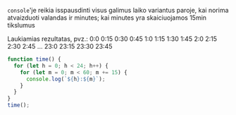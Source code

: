 `console`'je reikia isspausdinti visus galimus laiko variantus paroje, kai norima atvaizduoti valandas ir minutes; kai minutes yra skaiciuojamos 15min tikslumus

Laukiamias rezultatas, pvz.:
0:0
0:15
0:30
0:45
1:0
1:15
1:30
1:45
2:0
2:15
2:30
2:45
...
23:0
23:15
23:30
23:45

```js
function time() {
  for (let h = 0; h < 24; h++) {
    for (let m = 0; m < 60; m += 15) {
      console.log(`${h}:${m}`);
    }
  }
}
time();
```
